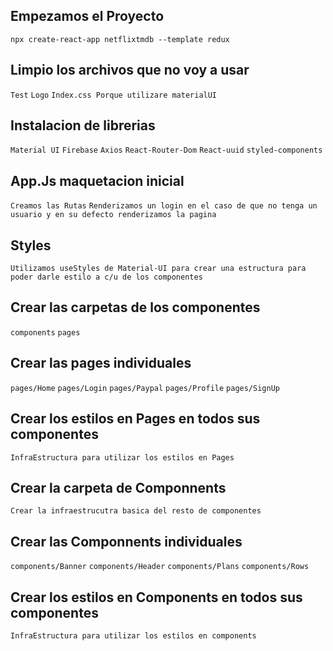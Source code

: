 ## Empezamos el Proyecto

`npx create-react-app netflixtmdb --template redux`

## Limpio los archivos que no voy a usar

`Test`
`Logo`
`Index.css Porque utilizare materialUI`

## Instalacion de librerias

`Material UI`
`Firebase`
`Axios`
`React-Router-Dom`
`React-uuid`
`styled-components`

## App.Js maquetacion inicial

`Creamos las Rutas`
`Renderizamos un login en el caso de que no tenga un usuario y en su defecto renderizamos la pagina`

## Styles

`Utilizamos useStyles de Material-UI para crear una estructura para poder darle estilo a c/u de los componentes`

## Crear las carpetas de los componentes

`components`
`pages`

## Crear las pages individuales

`pages/Home`
`pages/Login`
`pages/Paypal`
`pages/Profile`
`pages/SignUp`

## Crear los estilos en Pages en todos sus componentes

`InfraEstructura para utilizar los estilos en Pages`

## Crear la carpeta de Componnents

`Crear la infraestrucutra basica del resto de componentes`

## Crear las Componnents individuales

`components/Banner`
`components/Header`
`components/Plans`
`components/Rows`

## Crear los estilos en Components en todos sus componentes

`InfraEstructura para utilizar los estilos en components`

